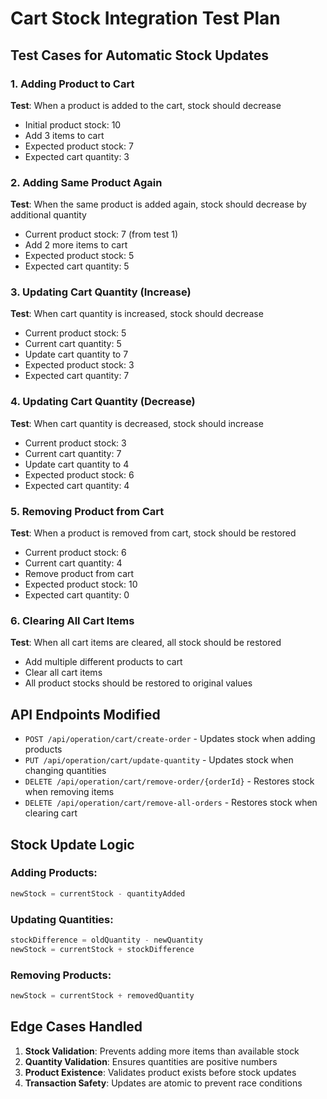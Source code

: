 # Cart Stock Integration Test Plan

## Test Cases for Automatic Stock Updates

### 1. Adding Product to Cart
**Test**: When a product is added to the cart, stock should decrease
- Initial product stock: 10
- Add 3 items to cart
- Expected product stock: 7
- Expected cart quantity: 3

### 2. Adding Same Product Again 
**Test**: When the same product is added again, stock should decrease by additional quantity
- Current product stock: 7 (from test 1)
- Add 2 more items to cart
- Expected product stock: 5
- Expected cart quantity: 5

### 3. Updating Cart Quantity (Increase)
**Test**: When cart quantity is increased, stock should decrease
- Current product stock: 5
- Current cart quantity: 5
- Update cart quantity to 7
- Expected product stock: 3
- Expected cart quantity: 7

### 4. Updating Cart Quantity (Decrease)
**Test**: When cart quantity is decreased, stock should increase
- Current product stock: 3
- Current cart quantity: 7
- Update cart quantity to 4
- Expected product stock: 6
- Expected cart quantity: 4

### 5. Removing Product from Cart
**Test**: When a product is removed from cart, stock should be restored
- Current product stock: 6
- Current cart quantity: 4
- Remove product from cart
- Expected product stock: 10
- Expected cart quantity: 0

### 6. Clearing All Cart Items
**Test**: When all cart items are cleared, all stock should be restored
- Add multiple different products to cart
- Clear all cart items
- All product stocks should be restored to original values

## API Endpoints Modified

- `POST /api/operation/cart/create-order` - Updates stock when adding products
- `PUT /api/operation/cart/update-quantity` - Updates stock when changing quantities  
- `DELETE /api/operation/cart/remove-order/{orderId}` - Restores stock when removing items
- `DELETE /api/operation/cart/remove-all-orders` - Restores stock when clearing cart

## Stock Update Logic

### Adding Products:
```typescript
newStock = currentStock - quantityAdded
```

### Updating Quantities:
```typescript 
stockDifference = oldQuantity - newQuantity
newStock = currentStock + stockDifference
```

### Removing Products:
```typescript
newStock = currentStock + removedQuantity
```

## Edge Cases Handled

1. **Stock Validation**: Prevents adding more items than available stock
2. **Quantity Validation**: Ensures quantities are positive numbers
3. **Product Existence**: Validates product exists before stock updates
4. **Transaction Safety**: Updates are atomic to prevent race conditions